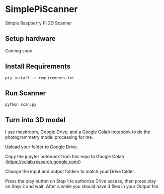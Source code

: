 # SimplePiScanner
Simple Raspberry Pi 3D Scanner

## Setup hardware
Coming soon

## Install Requirements
```
pip install -r requirements.txt
````

## Run Scanner

```
python scan.py
```

## Turn into 3D model

I use meshroom, Google Drive, and a Google Colab notebook to do the photogrammetry model processing for me.

Upload your folder to Google Drive.

Copy the jupyter notebook from this repo to Google Colab (https://colab.research.google.com/)

Change the input and output folders to match your Drive folder.

Press the play button on Step 1 to authorize Drive access, then press play on Step 2 and wait.  After a while you should have 3 files in your Output file.
